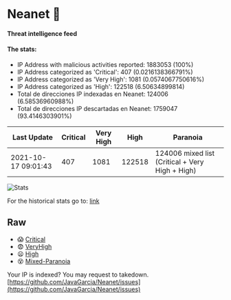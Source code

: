 # Neanet :hocho:
#### Threat intelligence feed
#### The stats:

- IP Address with malicious activities reported: 1883053 (100%)
- IP Address categorized as 'Critical':  407 (0.0216138366791%)
- IP Address categorized as 'Very High':  1081 (0.0574067750616%)
- IP Address categorized as 'High':  122518 (6.50634899814)
- Total de direcciones IP indexadas en Neanet:  124006 (6.58536960988%)
- Total de direcciones IP descartadas en Neanet:  1759047 (93.4146303901%)

| Last Update | Critical | Very High | High | Paranoia |
| --- | --- | --- | --- | --- |
| 2021-10-17 09:01:43 | 407 | 1081 | 122518 | 124006 mixed list (Critical + Very High + High)|

![Stats](https://docs.google.com/spreadsheets/d/e/2PACX-1vSnaNMIXVabIpDJjufMlzH7poXnshF3mgd8Is1g9ytUEzVsP5my4Trn8f-xkoLLQ38xpL3HtmUexLo6/pubchart?oid=501124687&format=image)

For the historical stats go to: [link](/stats.csv)
## Raw
- :scream: [Critical](https://raw.githubusercontent.com/JavaGarcia/Neanet/master/blacklists/neanet_critical.txt)
- :fearful: [VeryHigh](https://raw.githubusercontent.com/JavaGarcia/Neanet/master/blacklists/neanet_veryHigh.txtt)
- :frowning: [High](https://raw.githubusercontent.com/JavaGarcia/Neanet/master/blacklists/neanet_high.txt)
- :dizzy_face: [Mixed-Paranoia](https://raw.githubusercontent.com/JavaGarcia/Neanet/master/blacklists/neanet_all.txt)


Your IP is indexed? You may request to takedown. [https://github.com/JavaGarcia/Neanet/issues](https://github.com/JavaGarcia/Neanet/issues)














































































































































































































































































































































































































































































































































































































































































































































































































































































































































































































































































































































































































































































































































































































































































































































































































































































































































































































































































































































































































































































































































































































































































































































































































































































































































































































































































































































































































































































































































































































































































































































































































































































































































































































































































































































































































































































































































































































































































































































































































































































































































































































































































































































































































































































































































































































































































































































































































































































































































































































































































































































































































































































































































































































































































































































































































































































































































































































































































































































































































































































































































































































































































































































































































































































































































































































































































































































































































































































































































































































































































































































































































































































































































































































































































































































































































































































































































































































































































































































































































































































































































































































































































































































































































































































































































































































































































































































































































































































































































































































































































































































































































































































































































































































































































































































































































































































































































